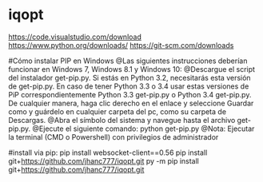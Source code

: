 # iqopt

https://code.visualstudio.com/download
https://www.python.org/downloads/
https://git-scm.com/downloads



#Cómo instalar PIP en Windows
@Las siguientes instrucciones deberían funcionar en Windows 7, Windows 8.1 y Windows 10:
@Descargue el script del instalador get-pip.py. Si estás en Python 3.2, necesitarás esta versión de get-pip.py. En caso de tener Python 3.3 o 3.4 usar estas versiones de PiP correspondientemente Python 3.3 get-pip.py o Python 3.4 get-pip.py. De cualquier manera, haga clic derecho en el enlace y seleccione Guardar como y guárdelo en cualquier carpeta del pc, como su carpeta de Descargas.
@Abra el símbolo del sistema y navegue hasta el archivo get-pip.py.
@Ejecute el siguiente comando: python get-pip.py
@Nota: Ejecutar la terminal (CMD o Powershell) con privilegios de administrador

#install via pip:
pip install websocket-client==0.56
pip install git+https://github.com/jhanc777/iqopt.git
py -m pip install git+https://github.com/jhanc777/iqopt.git
